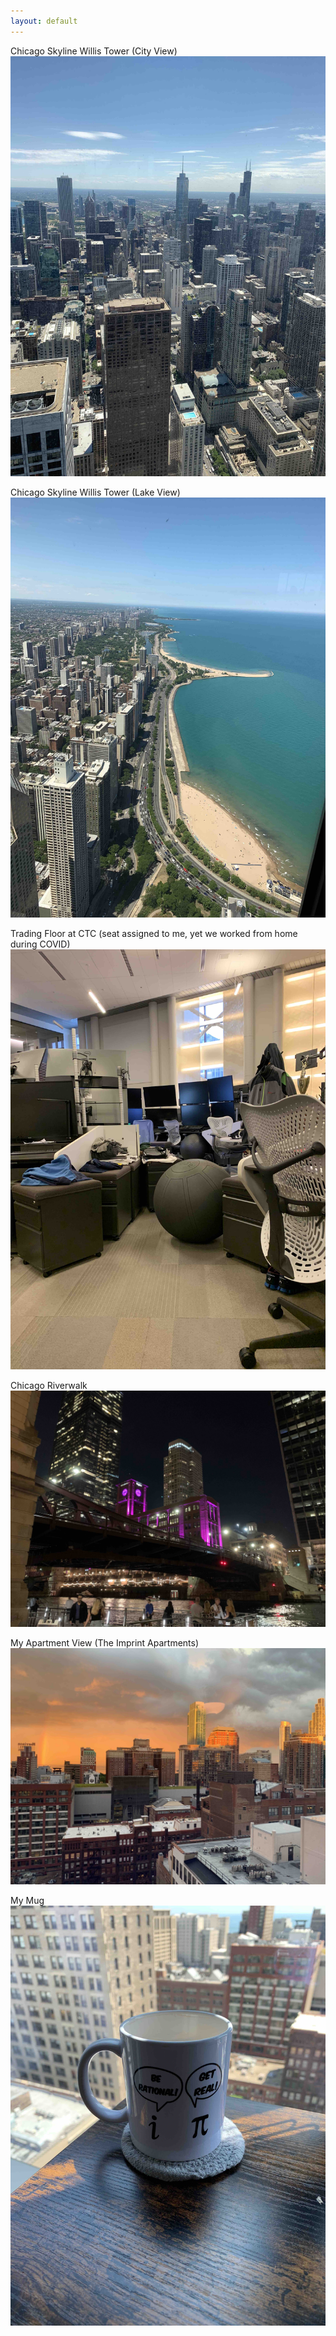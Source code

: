 ```yaml
---
layout: default
---
```


Chicago Skyline Willis Tower (City View)
![Octocat](./figures/memo/chi/IMG_4398.jpg)

Chicago Skyline Willis Tower (Lake View)
![Octocat](./figures/memo/chi/IMG_4411.jpg)

Trading Floor at CTC (seat assigned to me, yet we worked from home during COVID) 
![Octocat](./figures/memo/chi/IMG_4691.jpg)

Chicago Riverwalk
![Octocat](./figures/memo/chi/IMG_4854.jpg)

My Apartment View (The Imprint Apartments)
![Octocat](./figures/memo/chi/IMG_4478.jpg)

My Mug
![Octocat](./figures/memo/chi/IMG_4373.jpg)
